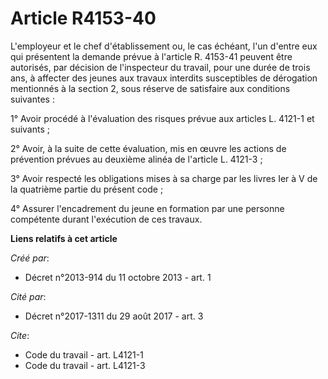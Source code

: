 # Article R4153-40

L'employeur et le chef d'établissement ou, le cas échéant, l'un d'entre eux qui présentent la demande prévue à l'article R.
4153-41 peuvent être autorisés, par décision de l'inspecteur du travail, pour une durée de trois ans, à affecter des jeunes
aux travaux interdits susceptibles de dérogation mentionnés à la section 2, sous réserve de satisfaire aux conditions
suivantes : 

1° Avoir procédé à l'évaluation des risques prévue aux articles L. 4121-1 et suivants ; 

2° Avoir, à la suite de cette évaluation, mis en œuvre les actions de prévention prévues au deuxième alinéa de l'article L.
4121-3 ; 

3° Avoir respecté les obligations mises à sa charge par les livres Ier à V de la quatrième partie du présent code ; 

4° Assurer l'encadrement du jeune en formation par une personne compétente durant l'exécution de ces travaux.

**Liens relatifs à cet article**

_Créé par_:

  - Décret n°2013-914 du 11 octobre 2013 - art. 1

_Cité par_:

  - Décret n°2017-1311 du 29 août 2017 - art. 3

_Cite_:

  - Code du travail - art. L4121-1
  - Code du travail - art. L4121-3
